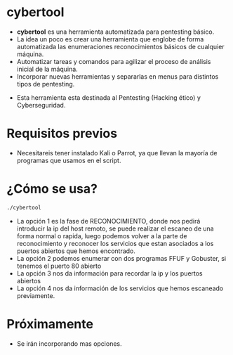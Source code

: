 # cybertool

- **cybertool** es una herramienta automatizada para pentesting básico.
- La idea un poco es crear una herramienta que englobe de forma automatizada las enumeraciones reconocimientos básicos de cualquier máquina.
- Automatizar tareas y comandos para agilizar el proceso de análisis inicial de la máquina.
- Incorporar nuevas herramientas y separarlas en menus para distintos tipos de pentesting.

* Esta herramienta esta destinada al Pentesting (Hacking ético) y Cyberseguridad. 

Requisitos previos
========
- Necesitareis tener instalado Kali o Parrot, ya que llevan la mayoría de programas que usamos en el script.

¿Cómo se usa?
======
```bash
./cybertool
```
- La opción 1 es la fase de RECONOCIMIENTO, donde nos pedirá introducir la ip del host remoto, se puede realizar el escaneo de una forma normal o rapida, luego podemos volver a la parte de reconocimiento y reconocer los servicios que estan asociados a los puertos abiertos que hemos encontrado.
- La opción 2 podemos enumerar con dos programas FFUF y Gobuster, si tenemos el puerto 80 abierto 
- La opción 3 nos da información para recordar la ip y los puertos abiertos
- La opción 4 nos da información de los servicios que hemos escaneado previamente.

Próximamente
====== 
- Se irán incorporando mas opciones.

